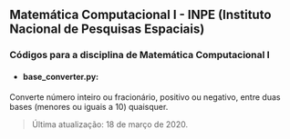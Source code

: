 ## Matemática Computacional I - INPE (Instituto Nacional de Pesquisas Espaciais)

### Códigos para a disciplina de Matemática Computacional I

- #### base_converter.py:
Converte número inteiro ou fracionário, positivo ou negativo, entre duas bases (menores ou iguais a 10) quaisquer.


> Última atualização: 18 de março de 2020.
